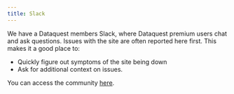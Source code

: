 ```yaml
---
title: Slack
---
```


We have a Dataquest members Slack, where Dataquest premium users chat and ask questions.  Issues with the site are often reported here first.  This makes it a good place to:

* Quickly figure out symptoms of the site being down
* Ask for additional context on issues.

You can access the community [here](https://dataquest-learn.slack.com).